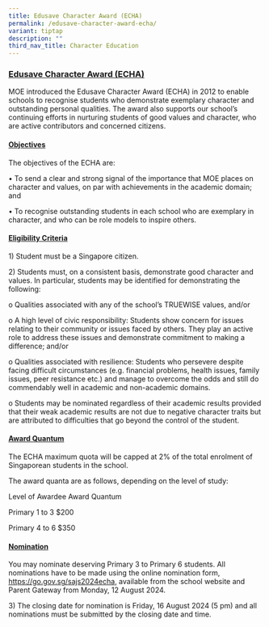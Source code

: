 ```yaml
---
title: Edusave Character Award (ECHA)
permalink: /edusave-character-award-echa/
variant: tiptap
description: ""
third_nav_title: Character Education
---
```

<h3><strong><u>Edusave Character Award (ECHA)</u></strong></h3>
<p>MOE introduced the Edusave Character Award (ECHA) in 2012 to enable schools
to recognise students who demonstrate exemplary character and outstanding
personal qualities. The award also supports our school’s continuing efforts
in nurturing students of good values and character, who are active contributors
and concerned citizens.</p>
<h4><u>Objectives</u></h4>
<p>The objectives of the ECHA are:</p>
<p>• To send a clear and strong signal of the importance that MOE places
on character and values, on par with achievements in the academic domain;
and</p>
<p>• To recognise outstanding students in each school who are exemplary in
character, and who can be role models to inspire others.</p>
<h4><u>Eligibility Criteria</u></h4>
<p>1) Student must be a Singapore citizen.</p>
<p>2) Students must, on a consistent basis, demonstrate good character and
values. In particular, students may be identified for demonstrating the
following:</p>
<p>o Qualities associated with any of the school’s TRUEWISE values, and/or</p>
<p>o A high level of civic responsibility: Students show concern for issues
relating to their community or issues faced by others. They play an active
role to address these issues and demonstrate commitment to making a difference;
and/or</p>
<p>o Qualities associated with resilience: Students who persevere despite
facing difficult circumstances (e.g. financial problems, health issues,
family issues, peer resistance etc.) and manage to overcome the odds and
still do commendably well in academic and non-academic domains.</p>
<p>o Students may be nominated regardless of their academic results provided
that their weak academic results are not due to negative character traits
but are attributed to difficulties that go beyond the control of the student.</p>
<h4><u>Award Quantum</u></h4>
<p>The ECHA maximum quota will be capped at 2% of the total enrolment of
Singaporean students in the school.</p>
<p>The award quanta are as follows, depending on the level of study:</p>
<p>Level of Awardee Award Quantum</p>
<p>Primary 1 to 3 $200</p>
<p>Primary 4 to 6 $350</p>
<h4><u>Nomination</u></h4>
<p>You may nominate deserving Primary 3 to Primary 6 students. All nominations
have to be made using the online nomination form, <a href="https://go.gov.sg/sajs2024echa" rel="noopener noreferrer nofollow" target="_blank">https://go.gov.sg/sajs2024echa</a>,
available from the school website and Parent Gateway from Monday, 12 August
2024.</p>
<p>3) The closing date for nomination is Friday, 16 August 2024 (5 pm) and
all nominations must be submitted by the closing date and time.</p>
<p></p>